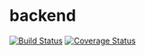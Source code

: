 # backend
[![Build Status](https://travis-ci.org/MosesNwaeze/backend.svg?branch=master)](https://travis-ci.org/MosesNwaeze/backend)      [![Coverage Status](https://coveralls.io/repos/github/MosesNwaeze/backend/badge.svg?branch=master)](https://coveralls.io/github/MosesNwaeze/backend?branch=master)     


